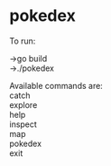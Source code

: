 # pokedex
To run:

->go build  
->./pokedex    

Available commands are:  
catch  
explore  
help  
inspect  
map  
pokedex  
exit  

